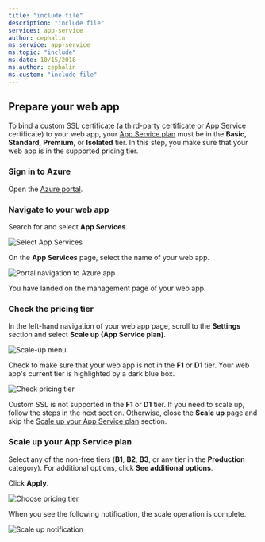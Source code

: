```yaml
---
title: "include file"
description: "include file"
services: app-service
author: cephalin
ms.service: app-service
ms.topic: "include"
ms.date: 10/15/2018
ms.author: cephalin
ms.custom: "include file"
---
```


## Prepare your web app

To bind a custom SSL certificate (a third-party certificate or App Service certificate) to your web app, your [App Service plan](https://azure.microsoft.com/pricing/details/app-service/) must be in the **Basic**, **Standard**, **Premium**, or **Isolated** tier. In this step, you make sure that your web app is in the supported pricing tier.

### Sign in to Azure

Open the [Azure portal](https://portal.azure.com).

### Navigate to your web app

Search for and select **App Services**.

![Select App Services](./media/app-service-ssl-prepare-app/app-services.png)

On the **App Services** page, select the name of your web app.

![Portal navigation to Azure app](./media/app-service-ssl-prepare-app/select-app.png)

You have landed on the management page of your web app.  

### Check the pricing tier

In the left-hand navigation of your web app page, scroll to the **Settings** section and select **Scale up (App Service plan)**.

![Scale-up menu](./media/app-service-ssl-prepare-app/scale-up-menu.png)

Check to make sure that your web app is not in the **F1** or **D1** tier. Your web app's current tier is highlighted by a dark blue box.

![Check pricing tier](./media/app-service-ssl-prepare-app/check-pricing-tier.png)

Custom SSL is not supported in the **F1** or **D1** tier. If you need to scale up, follow the steps in the next section. Otherwise, close the **Scale up** page and skip the [Scale up your App Service plan](#scale-up-your-app-service-plan) section.

### Scale up your App Service plan

Select any of the non-free tiers (**B1**, **B2**, **B3**, or any tier in the **Production** category). For additional options, click **See additional options**.

Click **Apply**.

![Choose pricing tier](./media/app-service-ssl-prepare-app/choose-pricing-tier.png)

When you see the following notification, the scale operation is complete.

![Scale up notification](./media/app-service-ssl-prepare-app/scale-notification.png)

